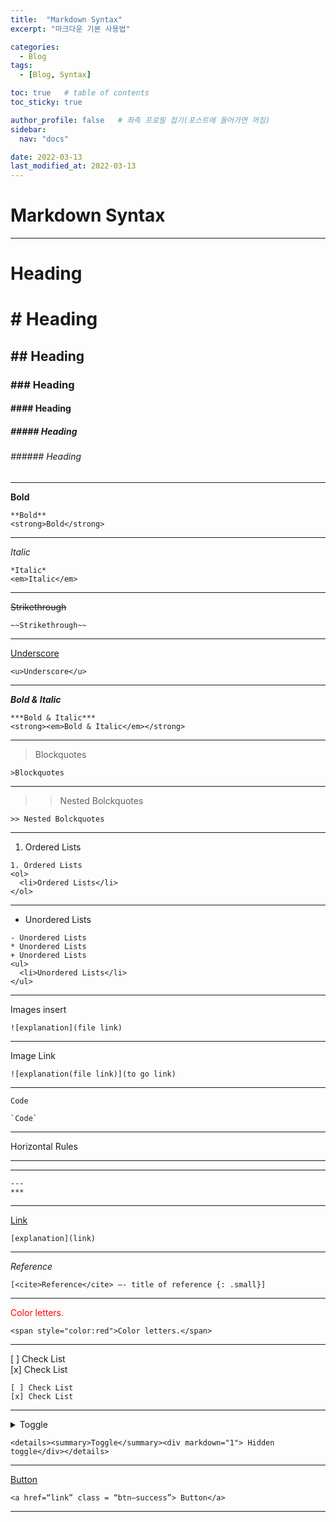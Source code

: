 ```yaml
---
title:  "Markdown Syntax"
excerpt: "마크다운 기본 사용법"

categories:
  - Blog
tags:
  - [Blog, Syntax]

toc: true   # table of contents
toc_sticky: true

author_profile: false   # 좌측 프로필 접기(포스트에 들어가면 꺼짐)
sidebar:
  nav: "docs"

date: 2022-03-13
last_modified_at: 2022-03-13
---
```


# Markdown Syntax

---
# Heading
<h1># Heading</h1>
<h2>## Heading</h2>
<h3>### Heading</h3>
<h4>#### Heading</h4>
<h5>##### Heading</h5>
<h6>###### Heading</h6>

---

**Bold**

~~~
**Bold**
<strong>Bold</strong>
~~~
---

*Italic*

~~~
*Italic*
<em>Italic</em>
~~~
---

~~Strikethrough~~

~~~
~~Strikethrough~~
~~~
---

<u>Underscore</u>

~~~
<u>Underscore</u>
~~~
---

***Bold & Italic***

~~~
***Bold & Italic***
<strong><em>Bold & Italic</em></strong>
~~~
---

>Blockquotes

~~~
>Blockquotes
~~~
---

>> Nested Bolckquotes

~~~
>> Nested Bolckquotes
~~~
---

1. Ordered Lists

~~~
1. Ordered Lists
<ol>
  <li>Ordered Lists</li>
</ol>
~~~
---

- Unordered Lists

~~~
- Unordered Lists
* Unordered Lists
+ Unordered Lists
<ul>
  <li>Unordered Lists</li>
</ul>
~~~
---

Images insert

~~~
![explanation](file link)
~~~
---

Image Link

~~~
![explanation(file link)](to go link)
~~~
---

`Code`

~~~
`Code`
~~~
---

Horizontal Rules

---
***
~~~
---
***
~~~
---

[Link](https://www.markdownguide.org/basic-syntax/ "Markdown Syntax")

~~~
[explanation](link)
~~~
---

<cite>Reference</cite>

~~~
[<cite>Reference</cite> —- title of reference {: .small}]
~~~

---

<span style="color:red">Color letters.</span>

~~~
<span style="color:red">Color letters.</span>
~~~

---

[ ] Check List  
[x] Check List

~~~
[ ] Check List  
[x] Check List
~~~
---

<details><summary>Toggle</summary><div markdown="1"> Hidden toggle</div></details>

~~~
<details><summary>Toggle</summary><div markdown="1"> Hidden toggle</div></details>
~~~
---

<a href=“link” class = “btn—success”> Button</a>

~~~
<a href=“link” class = “btn—success”> Button</a>
~~~
---

